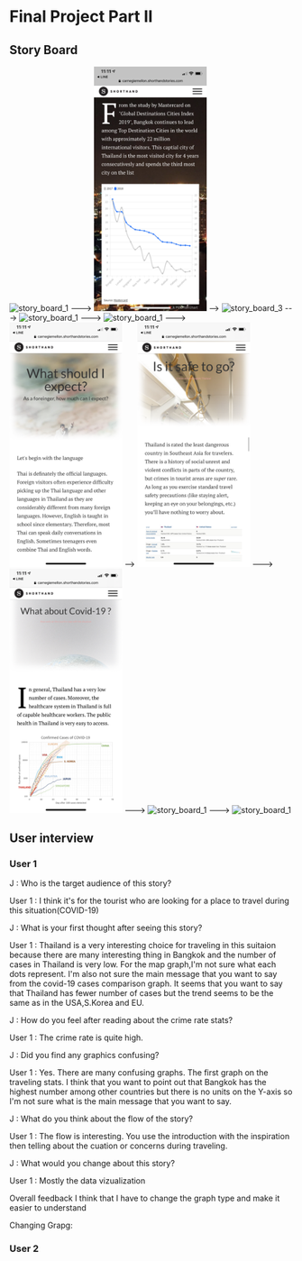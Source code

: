 # Final Project Part II

## Story Board
<img src="shorthand_1.PNG" alt="story_board_1" width="200"/> ---> <img src="shorthand_2.PNG" alt="story_board_2" width="200"/> --> <img src="shorthand_3.PNG" alt="story_board_3" width="200"/> --->  <img src="shorthand_4.PNG" alt="story_board_1" width="200"/> ---> <img src="shorthand_5.PNG" alt="story_board_1" width="200"/> ---> <img src="shorthand_6.PNG" alt="story_board_1" width="200"/> --> <img src="shorthand_7.PNG" alt="story_board_1" width="200"/> ---> <img src="shorthand_8.PNG" alt="story_board_1" width="200"/>  ---> <img src="shorthand_9.PNG" alt="story_board_1" width="200"/> ---> <img src="shorthand_10.PNG" alt="story_board_1" width="200"/> 

## User interview

### User 1

J : Who is the target audience of this story?

User 1 : I think it's for the tourist who are looking for a place to travel during this situation(COVID-19)

J : What is your first thought after seeing this story?

User 1 : Thailand is a very interesting choice for traveling in this suitaion because there are many interesting thing in Bangkok and the number of cases in Thailand is very low. For the map graph,I'm not sure what each dots represent. I'm also not sure the main message that you want to say from the covid-19 cases comparison graph. It seems that you want to say that Thailand has fewer number of cases but the trend seems to be the same as in the USA,S.Korea and EU.

J : How do you feel after reading about the crime rate stats?

User 1 : The crime rate is quite high.

J : Did you find any graphics confusing?

User 1 :  Yes. There are many confusing graphs. The first graph on the traveling stats. I think that you want to point out that Bangkok has the highest number among other countries but there is no units on the Y-axis so I'm not sure what is the main message that you want to say. 

J : What do you think about the flow of the story?

User 1 : The flow is interesting. You use the introduction with the inspiration then telling about the cuation or concerns during traveling.

J : What would you change about this story?

User 1 : Mostly the data vizualization

Overall feedback
I think that I have to change the graph type and make it easier to understand

Changing Grapg:

### User 2
